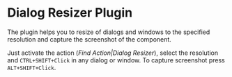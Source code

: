 # Dialog Resizer Plugin

The plugin helps you to resize of dialogs and windows to the specified resolution and capture the screenshot of the component.

Just activate the action (_Find Action|Dialog Resizer_), select the resolution and `CTRL+SHIFT+Click` in any dialog or window. To capture screenshot press `ALT+SHIFT+Click`.
